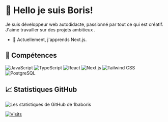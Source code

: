 # 👋 Hello je suis Boris!

Je suis développeur web autodidacte, passionné par tout ce qui est créatif.
J'aime travailler sur des projets ambitieux .

- 🌱 Actuellement, j'apprends Next.js.

## 🚀 Compétences

![JavaScript](https://img.shields.io/badge/-JavaScript-000?&logo=JavaScript)
![TypeScript](https://img.shields.io/badge/-TypeScript-000?&logo=TypeScript)
![React](https://img.shields.io/badge/-React-000?&logo=React)
![Next.js](https://img.shields.io/badge/-Next.js-000?&logo=Next.js)
![Tailwind CSS](https://img.shields.io/badge/-TailwindCSS-000?&logo=TailwindCSS)
![PostgreSQL](https://img.shields.io/badge/-PostgreSQL-000?&logo=PostgreSQL)

## 📈 Statistiques GitHub

![Les statistiques de GitHub de 1baboris](https://github-readme-stats.vercel.app/api?username=1baboris&show_icons=true&theme=radical)

[![Visits](https://visitor-badge.glitch.me/badge?page_id=1baboris.1baboris)](https://github.com/1baboris)


<!---
1baboris/1baboris is a ✨ special ✨ repository because its `README.md` (this file) appears on your GitHub profile.
You can click the Preview link to take a look at your changes.
--->
